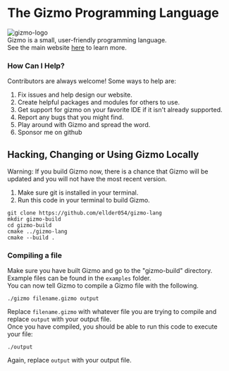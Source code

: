 # The Gizmo Programming Language
![gizmo-logo](https://user-images.githubusercontent.com/76635411/117458638-7f045b80-af18-11eb-8bbe-33fb328ea454.png)  
Gizmo is a small, user-friendly programming language.  
See the main website [here](https://ellder054.github.io/gizmolang/) to learn more.

### How Can I Help?
Contributors are always welcome! Some ways to help are:  
1. Fix issues and help design our website.  
2. Create helpful packages and modules for others to use.  
3. Get support for gizmo on your favorite IDE if it isn't already supported.  
4. Report any bugs that you might find.  
5. Play around with Gizmo and spread the word.
6. Sponsor me on github

## Hacking, Changing or Using Gizmo Locally
Warning: If you build Gizmo now, there is a chance that Gizmo will be updated and you will not have the most recent version.  
1. Make sure git is installed in your terminal.  
2. Run this code in your terminal to build Gizmo.
```shell
git clone https://github.com/ellder054/gizmo-lang
mkdir gizmo-build
cd gizmo-build
cmake ../gizmo-lang
cmake --build .
```

### Compiling a file
Make sure you have built Gizmo and go to the "gizmo-build" directory.  
Example files can be found in the `examples` folder.  
You can now tell Gizmo to compile a Gizmo file with the following.
```shell
./gizmo filename.gizmo output
```
Replace `filename.gizmo` with whatever file you are trying to compile and replace `output` with your output file.  
Once you have compiled, you should be able to run this code to execute your file:
```shell
./output
```
Again, replace `output` with your output file.
